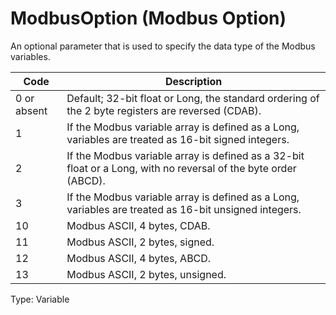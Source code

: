 # ModbusOption (Modbus Option)

An optional parameter that is used to specify the data type of the Modbus variables.

| Code        | Description                                                                                                     |
| ----------- | --------------------------------------------------------------------------------------------------------------- |
| 0 or absent | Default; 32-bit float or Long, the standard ordering of the 2 byte registers are reversed (CDAB).               |
| 1           | If the Modbus variable array is defined as a Long, variables are treated as 16-bit signed integers.             |
| 2           | If the Modbus variable array is defined as a 32-bit float or a Long, with no reversal of the byte order (ABCD). |
| 3           | If the Modbus variable array is defined as a Long, variables are treated as 16-bit unsigned integers.           |
| 10          | Modbus ASCII, 4 bytes, CDAB.                                                                                    |
| 11          | Modbus ASCII, 2 bytes, signed.                                                                                  |
| 12          | Modbus ASCII, 4 bytes, ABCD.                                                                                    |
| 13          | Modbus ASCII, 2 bytes, unsigned.                                                                                |

Type: Variable
